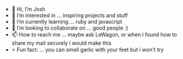 - 👋 Hi, I’m Josh
- 👀 I’m interested in ... inspiring projects and stuff 
- 🌱 I’m currently learning ... ruby and javascript
- 💞️ I’m looking to collaborate on ... good people :)
- 📫 How to reach me ... maybe ask LeWagon, or when i found how to share my mail securely i would make this 
- ⚡ Fun fact: ... you can smell garlic with your feet but i won't try 
